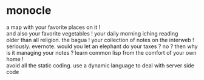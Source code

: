 monocle
=============================

a map with your favorite places on it !  
and also your favorite vegetables !
your daily morning iching reading   
older than all religion. the bagua !
your collection of notes on the interweb !   
seriously. evernote. would you let an elephant do your taxes ? no ? then why is it managing your notes ?
learn common lisp from the comfort of your own home !  
avoid all the static coding. use a dynamic language to deal with server side code



